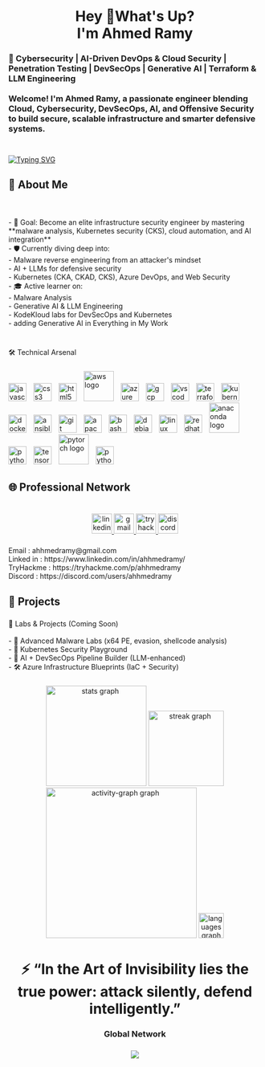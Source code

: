 <h1 align="center">Hey 👋What's Up?<br>I'm Ahmed Ramy</h1>

###

<h3 align="left"> 🧠 Cybersecurity | AI-Driven DevOps & Cloud Security | Penetration Testing | DevSecOps | Generative AI | Terraform & LLM Engineering<br><br>Welcome! I'm Ahmed Ramy, a passionate engineer blending Cloud, Cybersecurity, DevSecOps, AI, and Offensive Security to build secure, scalable infrastructure and smarter defensive systems.<br><br></h3>

###

[![Typing SVG](https://readme-typing-svg.demolab.com?font=Fira+Code&size=40&duration=10000&pause=1&color=C30707&center=true&vCenter=true&width=1000&height=90&lines=Cloud+%26+DevOps+Engineer;DevSecOps+%7C+Generative+AI;Malware+Analysis+%26+Web+Security)](https://git.io/typing-svg)

###

<h2 align="left">
 🧭 About Me</h2>

###

<br clear="both">

<p align="left">- 🎯 Goal: Become an elite infrastructure security engineer by mastering **malware analysis, Kubernetes security (CKS), cloud automation, and AI integration**<br>- 🛡 Currently diving deep into:<br>  - Malware reverse engineering from an attacker's mindset<br>  - AI + LLMs for defensive security<br>  - Kubernetes (CKA, CKAD, CKS), Azure DevOps, and Web Security<br>- 🎓 Active learner on:<br>  - Malware Analysis<br>  - Generative AI & LLM Engineering<br>  - KodeKloud labs for DevSecOps and Kubernetes <br>- adding Generative AI in Everything in My Work<br><br></p>

###

<p align="left">🛠️ Technical Arsenal</p>

###

<div align="left">
  <img src="https://cdn.jsdelivr.net/gh/devicons/devicon/icons/javascript/javascript-original.svg" width="36" alt="javascript logo" style="margin-right:10px;" />
  <img src="https://cdn.jsdelivr.net/gh/devicons/devicon/icons/css3/css3-original.svg" width="36" alt="css3 logo" style="margin-right:10px;" />
  <img src="https://cdn.jsdelivr.net/gh/devicons/devicon/icons/html5/html5-original.svg" width="36" alt="html5 logo" style="margin-right:10px;" />
  <img src="https://cdn.jsdelivr.net/gh/devicons/devicon/icons/amazonwebservices/amazonwebservices-original-wordmark.svg" width="60" alt="aws logo" style="margin-right:10px;" />
  <img src="https://cdn.jsdelivr.net/gh/devicons/devicon/icons/azure/azure-original.svg" width="36" alt="azure logo" style="margin-right:10px;" />
  <img src="https://cdn.jsdelivr.net/gh/devicons/devicon/icons/googlecloud/googlecloud-original.svg" width="36" alt="gcp logo" style="margin-right:10px;" />
  <img src="https://cdn.jsdelivr.net/gh/devicons/devicon/icons/vscode/vscode-original.svg" width="36" alt="vscode logo" style="margin-right:10px;" />
  <img src="https://cdn.jsdelivr.net/gh/devicons/devicon/icons/terraform/terraform-original.svg" width="36" alt="terraform logo" style="margin-right:10px;" />
  <img src="https://cdn.jsdelivr.net/gh/devicons/devicon/icons/kubernetes/kubernetes-plain.svg" width="36" alt="kubernetes logo" style="margin-right:10px;" />
  <img src="https://cdn.jsdelivr.net/gh/devicons/devicon/icons/docker/docker-original.svg" width="36" alt="docker logo" style="margin-right:10px;" />
  <img src="https://cdn.jsdelivr.net/gh/devicons/devicon/icons/ansible/ansible-original.svg" width="36" alt="ansible logo" style="margin-right:10px;" />
  <img src="https://cdn.jsdelivr.net/gh/devicons/devicon/icons/git/git-original.svg" width="36" alt="git logo" style="margin-right:10px;" />
  <img src="https://cdn.jsdelivr.net/gh/devicons/devicon/icons/apache/apache-original.svg" width="36" alt="apache logo" style="margin-right:10px;" />
  <img src="https://cdn.jsdelivr.net/gh/devicons/devicon/icons/bash/bash-original.svg" width="36" alt="bash logo" style="margin-right:10px;" />
  <img src="https://cdn.jsdelivr.net/gh/devicons/devicon/icons/debian/debian-original.svg" width="36" alt="debian logo" style="margin-right:10px;" />
  <img src="https://cdn.jsdelivr.net/gh/devicons/devicon/icons/linux/linux-original.svg" width="36" alt="linux logo" style="margin-right:10px;" />
  <img src="https://cdn.jsdelivr.net/gh/devicons/devicon/icons/redhat/redhat-original.svg" width="36" alt="redhat logo" style="margin-right:10px;" />
  <img src="https://cdn.jsdelivr.net/gh/devicons/devicon/icons/anaconda/anaconda-original-wordmark.svg" width="60" alt="anaconda logo" style="margin-right:10px;" />
  <img src="https://cdn.jsdelivr.net/gh/devicons/devicon/icons/python/python-original.svg" width="36" alt="python logo" style="margin-right:10px;" />
  <img src="https://cdn.jsdelivr.net/gh/devicons/devicon/icons/tensorflow/tensorflow-original.svg" width="36" alt="tensorflow logo" style="margin-right:10px;" />
  <img src="https://cdn.jsdelivr.net/gh/devicons/devicon/icons/pytorch/pytorch-plain-wordmark.svg" width="60" alt="pytorch logo" style="margin-right:10px;" />
  <img src="https://cdn.jsdelivr.net/gh/devicons/devicon/icons/python/python-original.svg" width="36" alt="python logo" style="margin-right:10px;" />
</div>



###

<h2 align="left">🌐 Professional Network</h2>

###

<br clear="both">

<div align="center">
  <a href="https://www.linkedin.com/in/ahhmedramy/" target="_blank">
    <img src="https://img.shields.io/static/v1?message=LinkedIn&logo=linkedin&label=&color=0077B5&logoColor=white&labelColor=&style=for-the-badge" height="40" alt="linkedin logo"  />
  </a>
  <a href="<a href="mailto:ahhmedramy@gmail.com" target="_blank">
    <img src="https://img.shields.io/static/v1?message=Gmail&logo=gmail&label=&color=D14836&logoColor=white&labelColor=&style=for-the-badge" height="40" alt="gmail logo"  />
  </a>
  <a href="https://tryhackme.com/p/ahhmedramy" target="_blank">
    <img src="https://img.shields.io/static/v1?message=TryHackMe&logo=tryhackme&label=&color=88cc14&logoColor=Red&labelColor=&style=for-the-badge" height="40" alt="tryhackme logo"  />
  </a>
  <a href="<a href="https://discord.com/users/ahhmedramy"" target="_blank">
    <img src="https://img.shields.io/static/v1?message=Discord&logo=discord&label=&color=7289DA&logoColor=white&labelColor=&style=for-the-badge" height="40" alt="discord logo"  />
  </a>
</div>

###

<p align="left"> Email : ahhmedramy@gmail.com<br>Linked in : https://www.linkedin.com/in/ahhmedramy/<br>TryHackme : https://tryhackme.com/p/ahhmedramy<br>Discord : https://discord.com/users/ahhmedramy</p>

###



###

<h2 align="left">🚀 Projects</h2>

###

<p align="left">
 🔬 Labs & Projects (Coming Soon)<br><br>- 🧪 Advanced Malware Labs (x64 PE, evasion, shellcode analysis)<br>- 🔐 Kubernetes Security Playground<br>- 🤖 AI + DevSecOps Pipeline Builder (LLM-enhanced)<br>- 🛠️ Azure Infrastructure Blueprints (IaC + Security)</p>

###



###

<div align="center">
  <img src="https://github-readme-stats.vercel.app/api?username=ahhmedramy&hide_title=true&hide_rank=true&show_icons=true&include_all_commits=true&count_private=true&disable_animations=true&theme=highcontrast&locale=en&hide_border=true&order=1" height="200" alt="stats graph"  />
  <img src="https://streak-stats.demolab.com?user=ahhmedramy&locale=en&mode=daily&theme=highcontrast&hide_border=true&border_radius=20&order=3" height="150" alt="streak graph"  />
  <img src="https://github-readme-activity-graph.vercel.app/graph?username=ahhmedramy&radius=16&theme=high-contrast&area=false&order=5&hide_border=true&hide_title=true" height="300" alt="activity-graph graph"  />
  <img src="https://github-readme-stats.vercel.app/api/top-langs?username=ahhmedramy&locale=en&hide_title=true&layout=compact&card_width=320&langs_count=5&theme=highcontrast&hide_border=true&order=2" height="50" alt="languages graph"  />
</div>

###

<h1 align="center">⚡ “In the Art of Invisibility lies the true power: attack silently, defend intelligently.”</h1>

###

<h3 align="center">Global Network</h3>

###

<div align="center">
  <img src="https://profile-counter.glitch.me/ahhmedramy/count.svg?"  />
</div>

###
